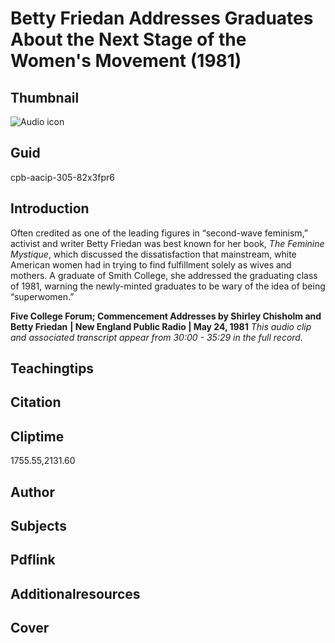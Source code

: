 # Betty Friedan Addresses Graduates About the Next Stage of the Women's Movement (1981)

## Thumbnail

![Audio icon](https://s3.amazonaws.com/americanarchive.org/primary_source_sets/audio-digitized.jpg "Audio icon")


## Guid
cpb-aacip-305-82x3fpr6

## Introduction

Often credited as one of the leading figures in “second-wave feminism,” activist and writer Betty Friedan was best known for her book, *The Feminine Mystique*, which discussed the dissatisfaction that mainstream, white American women had in trying to find fulfillment solely as wives and mothers. A graduate of Smith College, she addressed the graduating class of 1981, warning the newly-minted graduates to be wary of the idea of being “superwomen.” 

<b>Five College Forum; Commencement Addresses by Shirley Chisholm and Betty Friedan</b>
<b>| New England Public Radio | May 24, 1981</b>
<i>This audio clip and associated transcript appear from 30:00 - 35:29 in the full record.</i>

## Teachingtips

## Citation

## Cliptime

1755.55,2131.60

## Author
## Subjects
## Pdflink
## Additionalresources
## Cover
